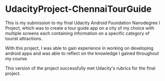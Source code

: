 # UdacityProject-ChennaiTourGuide

This is my submission to my final Udacity Android Foundation Nanodegree I Project, which was to create a tour guide app on a city of my choice with multiple screens each containing information on a specific category of tourist attractions.

With this project, I was able to gain experience in working on developing android apps and was able to reflect on the knowledge I gained throughout my course.

This version of the project successfully met Udacity's rubrics for the final project.
